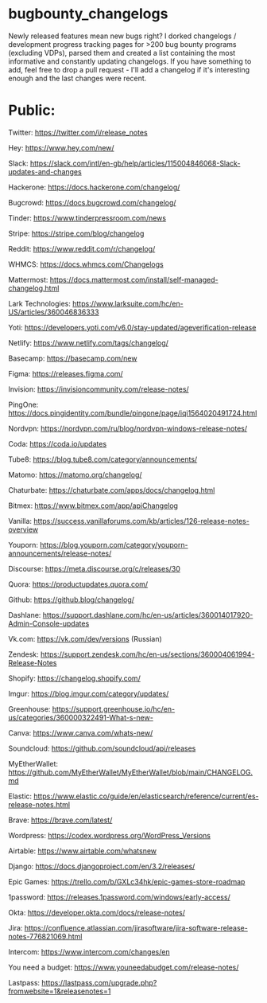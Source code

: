 # bugbounty_changelogs

Newly released features mean new bugs right? I dorked changelogs / development progress tracking pages for >200 bug bounty programs (excluding VDPs), parsed them and created a list containing the most informative and constantly updating changelogs. If you have something to add, feel free to drop a pull request - I'll add a changelog if it's interesting enough and the last changes were recent.

# Public:

Twitter: https://twitter.com/i/release_notes

Hey: https://www.hey.com/new/

Slack: https://slack.com/intl/en-gb/help/articles/115004846068-Slack-updates-and-changes

Hackerone: https://docs.hackerone.com/changelog/

Bugcrowd: https://docs.bugcrowd.com/changelog/

Tinder: https://www.tinderpressroom.com/news

Stripe: https://stripe.com/blog/changelog

Reddit: https://www.reddit.com/r/changelog/

WHMCS: https://docs.whmcs.com/Changelogs

Mattermost: https://docs.mattermost.com/install/self-managed-changelog.html

Lark Technologies: https://www.larksuite.com/hc/en-US/articles/360046836333

Yoti: https://developers.yoti.com/v6.0/stay-updated/ageverification-release

Netlify: https://www.netlify.com/tags/changelog/

Basecamp: https://basecamp.com/new

Figma: https://releases.figma.com/

Invision: https://invisioncommunity.com/release-notes/

PingOne: https://docs.pingidentity.com/bundle/pingone/page/iqi1564020491724.html

Nordvpn: https://nordvpn.com/ru/blog/nordvpn-windows-release-notes/

Coda: https://coda.io/updates

Tube8: https://blog.tube8.com/category/announcements/

Matomo: https://matomo.org/changelog/

Chaturbate: https://chaturbate.com/apps/docs/changelog.html

Bitmex: https://www.bitmex.com/app/apiChangelog

Vanilla: https://success.vanillaforums.com/kb/articles/126-release-notes-overview

Youporn: https://blog.youporn.com/category/youporn-announcements/release-notes/

Discourse: https://meta.discourse.org/c/releases/30

Quora: https://productupdates.quora.com/

Github: https://github.blog/changelog/

Dashlane: https://support.dashlane.com/hc/en-us/articles/360014017920-Admin-Console-updates

Vk.com: https://vk.com/dev/versions (Russian)

Zendesk: https://support.zendesk.com/hc/en-us/sections/360004061994-Release-Notes

Shopify: https://changelog.shopify.com/

Imgur: https://blog.imgur.com/category/updates/

Greenhouse: https://support.greenhouse.io/hc/en-us/categories/360000322491-What-s-new-

Canva: https://www.canva.com/whats-new/

Soundcloud: https://github.com/soundcloud/api/releases

MyEtherWallet: https://github.com/MyEtherWallet/MyEtherWallet/blob/main/CHANGELOG.md

Elastic: https://www.elastic.co/guide/en/elasticsearch/reference/current/es-release-notes.html

Brave: https://brave.com/latest/

Wordpress: https://codex.wordpress.org/WordPress_Versions

Airtable: https://www.airtable.com/whatsnew

Django: https://docs.djangoproject.com/en/3.2/releases/

Epic Games: https://trello.com/b/GXLc34hk/epic-games-store-roadmap

1password: https://releases.1password.com/windows/early-access/

Okta: https://developer.okta.com/docs/release-notes/

Jira: https://confluence.atlassian.com/jirasoftware/jira-software-release-notes-776821069.html

Intercom: https://www.intercom.com/changes/en

You need a budget: https://www.youneedabudget.com/release-notes/

Lastpass: https://lastpass.com/upgrade.php?fromwebsite=1&releasenotes=1
